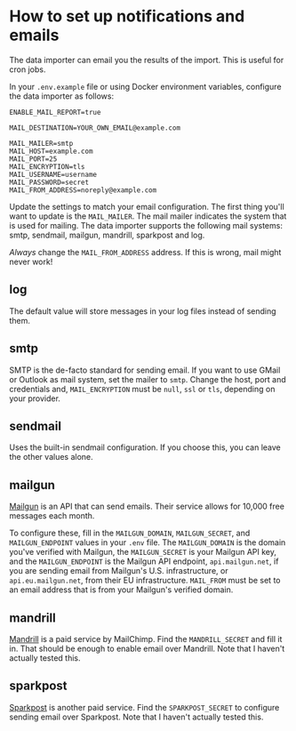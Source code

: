# How to set up notifications and emails

The data importer can email you the results of the import. This is useful for cron jobs.

In your `.env.example` file or using Docker environment variables, configure the data importer as follows:

```
ENABLE_MAIL_REPORT=true

MAIL_DESTINATION=YOUR_OWN_EMAIL@example.com

MAIL_MAILER=smtp
MAIL_HOST=example.com
MAIL_PORT=25
MAIL_ENCRYPTION=tls
MAIL_USERNAME=username
MAIL_PASSWORD=secret
MAIL_FROM_ADDRESS=noreply@example.com
```

Update the settings to match your email configuration. The first thing you'll want to update is the `MAIL_MAILER`. The mail mailer indicates the system that is used for mailing. The data importer supports the following mail systems: smtp, sendmail, mailgun, mandrill, sparkpost and log.

*Always* change the `MAIL_FROM_ADDRESS` address. If this is wrong, mail might never work!

## log

The default value will store messages in your log files instead of sending them.

## smtp

SMTP is the de-facto standard for sending email. If you want to use GMail or Outlook as mail system, set the mailer to `smtp`. Change the host, port and credentials and, `MAIL_ENCRYPTION` must be `null`, `ssl` or `tls`, depending on your provider.

## sendmail

Uses the built-in sendmail configuration. If you choose this, you can leave the other values alone.

## mailgun

[Mailgun](https://www.mailgun.com/) is an API that can send emails. Their service allows for 10,000 free messages each month.

To configure these, fill in the `MAILGUN_DOMAIN`, `MAILGUN_SECRET`, and `MAILGUN_ENDPOINT`  values in your `.env` file. The `MAILGUN_DOMAIN` is the domain you've verified with Mailgun, the `MAILGUN_SECRET` is your Mailgun API key, and the `MAILGUN_ENDPOINT` is the Mailgun API endpoint, `api.mailgun.net`, if you are sending email from Mailgun's U.S. infrastructure, or `api.eu.mailgun.net`, from their EU infrastructure. `MAIL_FROM` must be set to an email address that is from your Mailgun's verified domain.

## mandrill

[Mandrill](https://www.mandrill.com/) is a paid service by MailChimp. Find the `MANDRILL_SECRET` and fill it in. That should be enough to enable email over Mandrill. Note that I haven't actually tested this.

## sparkpost

[Sparkpost](https://www.sparkpost.com/) is another paid service. Find the `SPARKPOST_SECRET` to configure sending email over Sparkpost. Note that I haven't actually tested this. 
